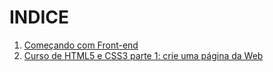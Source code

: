# INDICE
1. [Começando com Front-end](artigo_01.mkd)
2. [Curso de HTML5 e CSS3 parte 1: crie uma página da Web](HMTL5_CSS3_01)
